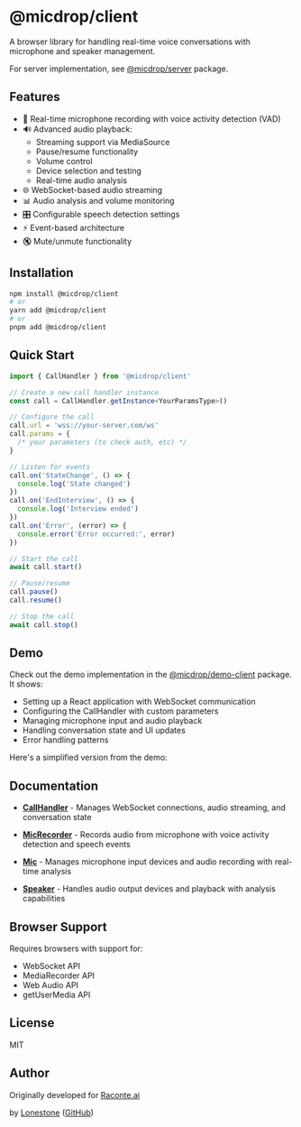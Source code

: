 # @micdrop/client

A browser library for handling real-time voice conversations with microphone and speaker management.

For server implementation, see [@micdrop/server](../server/README.md) package.

## Features

- 🎤 Real-time microphone recording with voice activity detection (VAD)
- 🔊 Advanced audio playback:
  - Streaming support via MediaSource
  - Pause/resume functionality
  - Volume control
  - Device selection and testing
  - Real-time audio analysis
- 🌐 WebSocket-based audio streaming
- 📊 Audio analysis and volume monitoring
- 🎛️ Configurable speech detection settings
- ⚡ Event-based architecture
- 🔇 Mute/unmute functionality

## Installation

```bash
npm install @micdrop/client
# or
yarn add @micdrop/client
# or
pnpm add @micdrop/client
```

## Quick Start

```typescript
import { CallHandler } from '@micdrop/client'

// Create a new call handler instance
const call = CallHandler.getInstance<YourParamsType>()

// Configure the call
call.url = 'wss://your-server.com/ws'
call.params = {
  /* your parameters (to check auth, etc) */
}

// Listen for events
call.on('StateChange', () => {
  console.log('State changed')
})
call.on('EndInterview', () => {
  console.log('Interview ended')
})
call.on('Error', (error) => {
  console.error('Error occurred:', error)
})

// Start the call
await call.start()

// Pause/resume
call.pause()
call.resume()

// Stop the call
await call.stop()
```

## Demo

Check out the demo implementation in the [@micdrop/demo-client](../demo-client/README.md) package. It shows:

- Setting up a React application with WebSocket communication
- Configuring the CallHandler with custom parameters
- Managing microphone input and audio playback
- Handling conversation state and UI updates
- Error handling patterns

Here's a simplified version from the demo:

## Documentation

- **[CallHandler](./docs/CallHandler.md)** - Manages WebSocket connections, audio streaming, and conversation state

- **[MicRecorder](./docs/MicRecorder.md)** - Records audio from microphone with voice activity detection and speech events

- **[Mic](./docs/Mic.md)** - Manages microphone input devices and audio recording with real-time analysis

- **[Speaker](./docs/Speaker.md)** - Handles audio output devices and playback with analysis capabilities

## Browser Support

Requires browsers with support for:

- WebSocket API
- MediaRecorder API
- Web Audio API
- getUserMedia API

## License

MIT

## Author

Originally developed for [Raconte.ai](https://www.raconte.ai)

by [Lonestone](https://www.lonestone.io) ([GitHub](https://github.com/lonestone))
